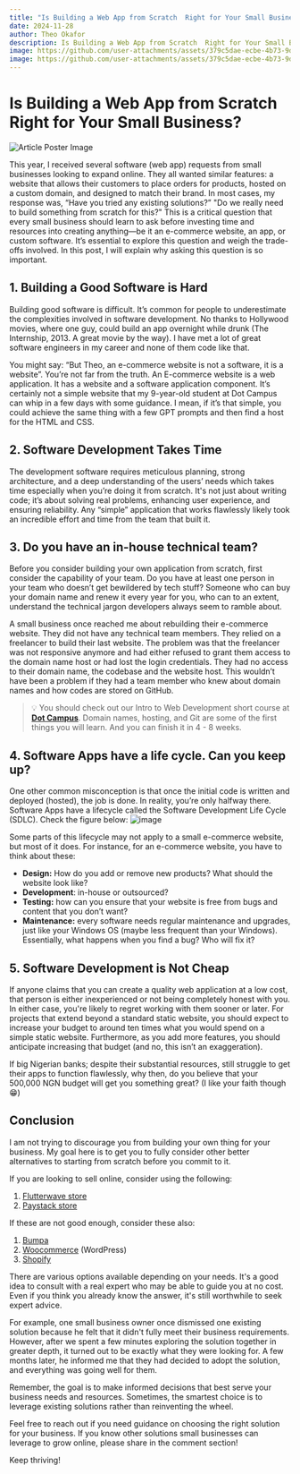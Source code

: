 ```yaml
---
title: "Is Building a Web App from Scratch  Right for Your Small Business?"
date: 2024-11-28
author: Theo Okafor
description: Is Building a Web App from Scratch  Right for Your Small Business? Find out in this post whether your business can handle it or you are better off with an existing solution
image: https://github.com/user-attachments/assets/379c5dae-ecbe-4b73-9df9-ac7e1fcad2f5
image: https://github.com/user-attachments/assets/379c5dae-ecbe-4b73-9df9-ac7e1fcad2f5
---
```

# Is Building a Web App from Scratch  Right for Your Small Business?

![Article Poster Image](https://github.com/user-attachments/assets/379c5dae-ecbe-4b73-9df9-ac7e1fcad2f5)

This year, I received several software (web app) requests from small businesses looking to expand online. They all wanted similar features: a website that allows their customers to place orders for products, hosted on a custom domain, and designed to match their brand. In most cases, my response was, “Have you tried any existing solutions?”
"Do we really need to build something from scratch for this?" This is a critical question that every small business should learn to ask before investing time and resources into creating anything—be it an e-commerce website, an app, or custom software. It’s essential to explore this question and weigh the trade-offs involved. In this post, I will explain why asking this question is so important.

## 1. Building a Good Software is Hard

Building good software is difficult. It’s common for people to underestimate the complexities involved in software development. No thanks to Hollywood movies, where one guy, could build an app overnight while drunk (The Internship, 2013. A great movie by the way). I have met a lot of great software engineers in my career and none of them code like that.

You might say: “But Theo, an e-commerce website is not a software, it is a website”. You’re not far from the truth. An E-commerce website is a web application. It has a website and a software application component. It’s certainly not a simple website that my 9-year-old student at Dot Campus can whip in a few days with some guidance. I mean, if it’s that simple, you could achieve the same thing with a few GPT prompts and then find a host for the HTML and CSS.

## 2. Software Development Takes Time

The development software requires meticulous planning, strong architecture, and a deep understanding of the users’ needs which takes time especially when you’re doing it from scratch. It's not just about writing code; it’s about solving real problems, enhancing user experience, and ensuring reliability. Any “simple” application that works flawlessly likely took an incredible effort and time from the team that built it.

## 3. Do you have an in-house technical team?

Before you consider building your own application from scratch, first consider the capability of your team. Do you have at least one person in your team who doesn’t get bewildered by tech stuff? Someone who can buy your domain name and renew it every year for you, who can to an extent, understand the technical jargon developers always seem to ramble about.

A small business once reached me about rebuilding their e-commerce website. They did not have any technical team members. They relied on a freelancer to build their last website. The problem was that the freelancer was not responsive anymore and had either refused to grant them access to the domain name host or had lost the login credentials. They had no access to their domain name, the codebase and the website host. This wouldn’t have been a problem if they had a team member who knew about domain names and how codes are stored on GitHub.

>💡 You should check out our Intro to Web Development short course at [**Dot Campus**](https://dotcampus.co/register?learningInterest=web%20development). Domain names, hosting, and Git are some of the first things you will learn. And you can finish it in 4 - 8 weeks.

## 4. Software Apps have a life cycle. Can you keep up?

One other common misconception is that once the initial code is written and deployed (hosted), the job is done. In reality, you’re only halfway there. Software Apps have a lifecycle called the Software Development Life Cycle (SDLC). Check the figure below:
![image](https://github.com/user-attachments/assets/e67029b0-8e4d-46e7-b4b6-a60b4278b7c8)


Some parts of this lifecycle may not apply to a small e-commerce website, but most of it does. For instance, for an e-commerce website, you have to think about these:

- **Design:** How do you add or remove new products? What should the website look like?
- **Development**: in-house or outsourced?
- **Testing:** how can you ensure that your website is free from bugs and content that you don’t want?
- **Maintenance:** every software needs regular maintenance and upgrades, just like your Windows OS (maybe less frequent than your Windows). Essentially, what happens when you find a bug? Who will fix it?

## 5. Software Development is Not Cheap

If anyone claims that you can create a quality web application at a low cost, that person is either inexperienced or not being completely honest with you. In either case, you're likely to regret working with them sooner or later. For projects that extend beyond a standard static website, you should expect to increase your budget to around ten times what you would spend on a simple static website. Furthermore, as you add more features, you should anticipate increasing that budget (and no, this isn’t an exaggeration).

If big Nigerian banks; despite their substantial resources, still struggle to get their apps to function flawlessly, why then, do you believe that your 500,000 NGN budget will get you something great? (I like your faith though 😁)

## Conclusion

I am not trying to discourage you from building your own thing for your business. My goal here is to get you to fully consider other better alternatives to starting from scratch before you commit to it.

If you are looking to sell online, consider using the following:

1. [Flutterwave store](https://flutterwave.com/ng/store)
2. [Paystack store](https://paystack.com/storefront/)

If these are not good enough, consider these also:

1. [Bumpa](https://www.getbumpa.com/)
2. [Woocommerce](https://woocommerce.com/) (WordPress)
3.  [Shopify](https://www.shopify.com/)

There are various options available depending on your needs. It's a good idea to consult with a real expert who may be able to guide you at no cost. Even if you think you already know the answer, it's still worthwhile to seek expert advice.

For example, one small business owner once dismissed one existing solution because he felt that it didn't fully meet their business requirements. However, after we spent a few minutes exploring the solution together in greater depth, it turned out to be exactly what they were looking for. A few months later, he informed me that they had decided to adopt the solution, and everything was going well for them.

Remember, the goal is to make informed decisions that best serve your business needs and resources. Sometimes, the smartest choice is to leverage existing solutions rather than reinventing the wheel.

Feel free to reach out if you need guidance on choosing the right solution for your business. If you know other solutions small businesses can leverage to grow online, please share in the comment section!

Keep thriving!
